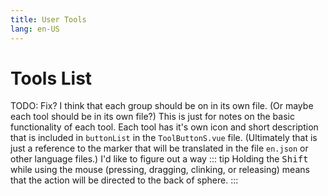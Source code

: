 ```yaml
---
title: User Tools
lang: en-US
---
```


# Tools List

TODO: Fix? I think that each group should be on in its own file. (Or maybe each tool should be in its own file?) This is just for notes on the basic functionality of each tool. Each tool has it's own icon and short description that is included in `buttonList` in the `ToolButtonS.vue` file. (Ultimately that is just a reference to the marker that will be translated in the file `en.json` or other language files.) I'd like to figure out a way
::: tip
Holding the <kbd>Shift</kbd> while using the mouse (pressing, dragging, clinking, or releasing) means that the action will be directed to the back of sphere.
:::
